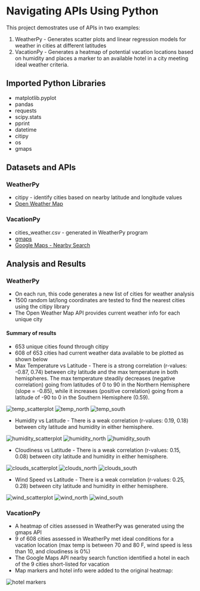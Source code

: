 # Navigating APIs Using Python
This project demostrates use of APIs in two examples:
1. WeatherPy - Generates scatter plots and linear regression models for weather in cities at different latitudes
2. VacationPy - Generates a heatmap of potential vacation locations based on humidity and places a marker to an available hotel in a city meeting ideal weather criteria.
## Imported Python Libraries
* matplotlib.pyplot
* pandas
* requests
* scipy.stats
* pprint
* datetime
* citipy
* os
* gmaps
## Datasets and APIs
### WeatherPy
* citipy - identify cities based on nearby latitude and longitude values
* [Open Weather Map](https://openweathermap.org/api)
### VacationPy
* cities_weather.csv - generated in WeatherPy program
* [gmaps](https://pypi.org/project/gmaps/)
* [Google Maps - Nearby Search](https://developers.google.com/maps/documentation/places/web-service/search-nearby)
## Analysis and Results
### WeatherPy
* On each run, this code generates a new list of cities for weather analysis
* 1500 random lat/long coordinates are tested to find the nearest cities using the citipy library
* The Open Weather Map API provides current weather info for each unique city
#### Summary of results
* 653 unique cities found through citipy
* 608 of 653 cities had current weather data available to be plotted as shown below
* Max Temperature vs Latitude - There is a strong correlation (r-values: -0.87, 0.74) between city latitude and the max temperature in both hemispheres. The max temperature steadily decreases (negative correlation) going from latitudes of 0 to 90 in the Northern Hemisphere (slope = -0.85), while it increases (positive correlation) going from a latitude of -90 to 0 in the Southern Hemisphere (0.59).

![temp_scatterplot](https://github.com/meeyoungPH/python-api-challenge/blob/main/WeatherPy/output_data/lat_max_temp.png)
![temp_north](WeatherPy\output_data\north_lat_max_temp.png)
![temp_south](WeatherPy\output_data\south_lat_max_temp.png)

* Humidity vs Latitude - There is a weak correlation (r-values: 0.19, 0.18) between city latitude and humidity in either hemisphere.

![humidity_scatterplot](WeatherPy\output_data\lat_humidity.png)
![humidity_north](WeatherPy\output_data\north_lat_humidity.png)
![humidity_south](WeatherPy\output_data\south_lat_humidity.png)

* Cloudiness vs Latitude - There is a weak correlation (r-values: 0.15, 0.08) between city latitude and humidity in either hemisphere.

![clouds_scatterplot](WeatherPy\output_data\lat_clouds.png)
![clouds_north](WeatherPy\output_data\north_lat_clouds.png)
![clouds_south](WeatherPy\output_data\south_lat_clouds.png)

* Wind Speed vs Latitude - There is a weak correlation (r-values: 0.25, 0.28) between city latitude and humidity in either hemisphere.

![wind_scatterplot](WeatherPy\output_data\lat_wind.png)
![wind_north](WeatherPy\output_data\north_lat_wind.png)
![wind_south](WeatherPy\output_data\south_lat_wind.png)
### VacationPy
* A heatmap of cities assessed in WeatherPy was generated using the gmaps API
* 9 of 608 cities assessed in WeatherPy met ideal conditions for a vacation location (max temp is between 70 and 80 F, wind speed is less than 10, and cloudiness is 0%)
* The Google Maps API nearby search function identified a hotel in each of the 9 cities short-listed for vacation
* Map markers and hotel info were added to the original heatmap:

![hotel markers](VacationPy\output_data\hotel_locations.png)
